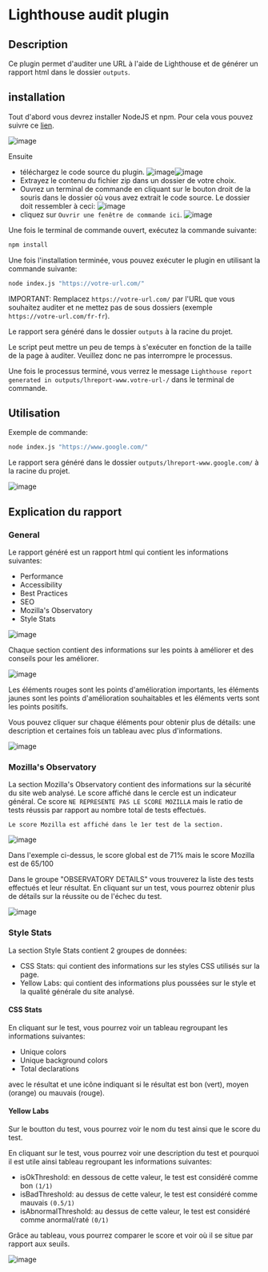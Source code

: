 # Lighthouse audit plugin

## Description

Ce plugin permet d'auditer une URL à l'aide de Lighthouse et de générer un rapport html dans le dossier `outputs`.

## installation

Tout d'abord vous devrez installer NodeJS et npm.
Pour cela vous pouvez suivre ce [lien](https://nodejs.org/en/download/).

![image](/doc/assets/readme-images/Nodejs-DownloadButton.png)

Ensuite

- téléchargez le code source du plugin. ![image](/doc/assets/readme-images/Github-DownloadButton.png)![image](/doc/assets/readme-images/Github-DownloadZIP-Button.png)
- Extrayez le contenu du fichier zip dans un dossier de votre choix.
- Ouvrez un terminal de commande en cliquant sur le bouton droit de la souris dans le dossier où vous avez extrait le code source. Le dossier doit ressembler à ceci: ![image](/doc/assets/readme-images/source-code-folder.png)
- cliquez sur `Ouvrir une fenêtre de commande ici`. ![image](/doc/assets/readme-images/ouvrir-terminal-windows-avec-menu-contextuel-bureau-windows-11.png)

Une fois le terminal de commande ouvert, exécutez la commande suivante:

```bash
npm install
```

Une fois l'installation terminée, vous pouvez exécuter le plugin en utilisant la commande suivante:

```bash
node index.js "https://votre-url.com/"
```

IMPORTANT: Remplacez `https://votre-url.com/` par l'URL que vous souhaitez auditer et ne mettez pas de sous dossiers (exemple `https://votre-url.com/fr-fr`).

Le rapport sera généré dans le dossier `outputs` à la racine du projet.

Le script peut mettre un peu de temps à s'exécuter en fonction de la taille de la page à auditer. Veuillez donc ne pas interrompre le processus.

Une fois le processus terminé, vous verrez le message `Lighthouse report generated in outputs/lhreport-www.votre-url-/` dans le terminal de commande.

## Utilisation

Exemple de commande:

```bash
node index.js "https://www.google.com/"
```

Le rapport sera généré dans le dossier `outputs/lhreport-www.google.com/` à la racine du projet.

![image](/doc/assets/readme-images/lighthouse-report.png)

## Explication du rapport

### General

Le rapport généré est un rapport html qui contient les informations suivantes:

- Performance
- Accessibility
- Best Practices
- SEO
- Mozilla's Observatory
- Style Stats

![image](/doc/assets/readme-images/report-html-overview.png)

Chaque section contient des informations sur les points à améliorer et des conseils pour les améliorer.

![image](/doc/assets/readme-images/general-section-details.png)

Les éléments rouges sont les points d'amélioration importants, les éléments jaunes sont les points d'amélioration souhaitables et les éléments verts sont les points positifs.

Vous pouvez cliquer sur chaque éléments pour obtenir plus de détails: une description et certaines fois un tableau avec plus d'informations.

![image](/doc/assets/readme-images/general-audit-details.png)

### Mozilla's Observatory

La section Mozilla's Observatory contient des informations sur la sécurité du site web analysé. Le score affiché dans le cercle est un indicateur général. Ce score `NE REPRESENTE PAS LE SCORE MOZILLA` mais le ratio de tests réussis par rapport au nombre total de tests effectués.

`Le score Mozilla est affiché dans le 1er test de la section.`

![image](/doc/assets/readme-images/Mozilla-audit-details.png)

Dans l'exemple ci-dessus, le score global est de 71% mais le score Mozilla est de 65/100

Dans le groupe "OBSERVATORY DETAILS" vous trouverez la liste des tests effectués et leur résultat.
En cliquant sur un test, vous pourrez obtenir plus de détails sur la réussite ou de l'échec du test.

![image](/doc/assets/readme-images/Mozilla-audit-observatory-details.png)

### Style Stats

La section Style Stats contient 2 groupes de données:

- CSS Stats: qui contient des informations sur les styles CSS utilisés sur la page.
- Yellow Labs: qui contient des informations plus poussées sur le style et la qualité générale du site analysé.

#### CSS Stats

En cliquant sur le test, vous pourrez voir un tableau regroupant les informations suivantes:

- Unique colors
- Unique background colors
- Total declarations

avec le résultat et une icône indiquant si le résultat est bon (vert), moyen (orange) ou mauvais (rouge).

#### Yellow Labs

Sur le boutton du test, vous pourrez voir le nom du test ainsi que le score du test.

En cliquant sur le test, vous pourrez voir une description du test et pourquoi il est utile ainsi tableau regroupant les informations suivantes:

- isOkThreshold: en dessous de cette valeur, le test est considéré comme bon `(1/1)`
- isBadThreshold: au dessus de cette valeur, le test est considéré comme mauvais `(0.5/1)`
- isAbnormalThreshold: au dessus de cette valeur, le test est considéré comme anormal/raté `(0/1)`

Grâce au tableau, vous pourrez comparer le score et voir où il se situe par rapport aux seuils.

![image](/doc/assets/readme-images/Style-stats-audit.png)
